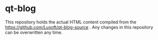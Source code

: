 # qt-blog

This repository holds the actual HTML content compiled from the https://github.com/Luxoft/qt-blog-source . Any changes in this repository can be overwritten any time.
